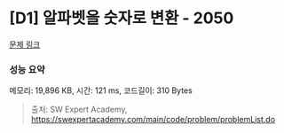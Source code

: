 # [D1] 알파벳을 숫자로 변환 - 2050 

[문제 링크](https://swexpertacademy.com/main/code/problem/problemDetail.do?contestProbId=AV5QLGxKAzQDFAUq) 

### 성능 요약

메모리: 19,896 KB, 시간: 121 ms, 코드길이: 310 Bytes



> 출처: SW Expert Academy, https://swexpertacademy.com/main/code/problem/problemList.do